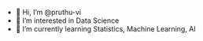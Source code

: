 - 👋 Hi, I’m @pruthu-vi
- 👀 I’m interested in Data Science
- 🌱 I’m currently learning Statistics, Machine Learning, AI

<!---
pruthu-vi/pruthu-vi is a ✨ special ✨ repository because its `README.md` (this file) appears on your GitHub profile.
You can click the Preview link to take a look at your changes.
--->
